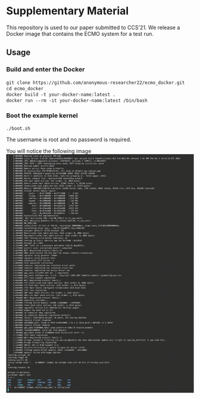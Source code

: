 # Supplementary Material 
This repository is used to our paper submitted to CCS'21. We release a Docker image that contains the ECMO system for a test run.

## Usage 
### Build and enter the Docker
```
git clone https://github.com/anonymous-researcher22/ecmo_docker.git
cd ecmo_docker
docker build -t your-docker-name:latest .
docker run --rm -it your-docker-name:latest /bin/bash
```

### Boot the example kernel
```
./boot.sh
```
The username is root and no password is required.

You will notice the following image
![Kernel is rehosted successfully](example.png)
